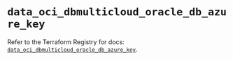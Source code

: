 # `data_oci_dbmulticloud_oracle_db_azure_key`

Refer to the Terraform Registry for docs: [`data_oci_dbmulticloud_oracle_db_azure_key`](https://registry.terraform.io/providers/oracle/oci/7.19.0/docs/data-sources/dbmulticloud_oracle_db_azure_key).
